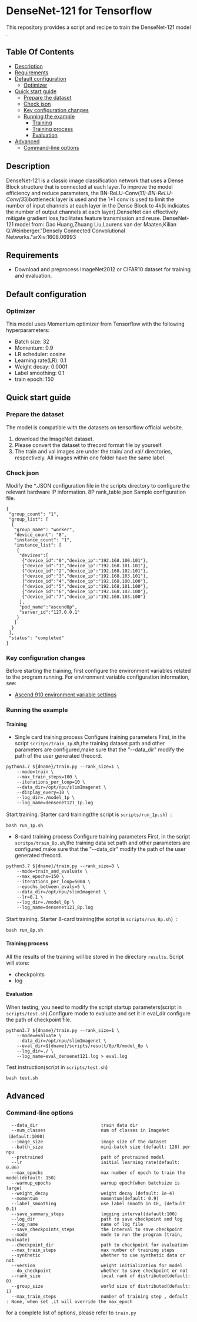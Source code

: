 # DenseNet-121 for Tensorflow 

This repository provides a script and recipe to train the DenseNet-121 model .

## Table Of Contents

* [Description](#Description)
* [Requirements](#Requirements)
* [Default configuration](#Default-configuration)
  * [Optimizer](#Optimizer)
* [Quick start guide](#quick-start-guide)
  * [Prepare the dataset](#Prepare-the-dataset)
  * [Check json](#Check-json)
  * [Key configuration changes](#Key-configuration-changes)
  * [Running the example](#Running-the-example)
    * [Training](#Training)
    * [Training process](#Training-process)    
    * [Evaluation](#Evaluation)
* [Advanced](#advanced)
  * [Command-line options](#Command-line-options) 
​    
## Description

DenseNet-121 is a classic image classification network that uses a Dense Block structure that is connected at each layer.To improve the model efficiency and reduce parameters, the BN-ReLU-Conv(1*1)-BN-ReLU-Conv(3*3)bottleneck layer is used and the 1*1 conv is used to limit the number of input channels at each layer in the Dense Block to 4k(k indicates the number of output channels at each layer).DenseNet can effectively mitigate gradient loss,facilitates feature transmission and reuse.
DenseNet-121 model from: Gao Huang,Zhuang Liu,Laurens van der Maaten,Kilian Q.Weinberger."Densely Connected Convolutional Networks."arXiv:1608.06993


## Requirements

- Download and preprocess ImageNet2012 or CIFAR10 dataset for training and evaluation.

## Default configuration

### Optimizer

This model uses Momentum optimizer from Tensorflow with the following hyperparameters:
- Batch size: 32
- Momentum: 0.9
- LR scheduler: cosine
- Learning rate(LR): 0.1
- Weight decay: 0.0001
- Label smoothing: 0.1
- train epoch: 150

## Quick start guide

### Prepare the dataset

The model is compatible with the datasets on tensorflow official website.
1. download the ImageNet dataset.
2. Please convert the dataset to tfrecord format file by yourself.
3. The train and val images are under the train/ and val/ directories, respectively. All images within one folder have the same label.

### Check json 
Modify the *.JSON configuration file in the scripts directory to configure the relevant hardware IP information.
8P rank_table json Sample configuration file.
```
{
 "group_count": "1",
 "group_list": [
  {
   "group_name": "worker",
   "device_count": "8",
   "instance_count": "1",
   "instance_list": [
    {
     "devices":[
      {"device_id":"0","device_ip":"192.168.100.101"},
      {"device_id":"1","device_ip":"192.168.101.101"},
      {"device_id":"2","device_ip":"192.168.102.101"},
      {"device_id":"3","device_ip":"192.168.103.101"},
      {"device_id":"4","device_ip":"192.168.100.100"},
      {"device_id":"5","device_ip":"192.168.101.100"},
      {"device_id":"6","device_ip":"192.168.102.100"},
      {"device_id":"7","device_ip":"192.168.103.100"}
     ],
     "pod_name":"ascend8p",
     "server_id":"127.0.0.1"
    }
   ]
  }
 ],
 "status": "completed"
}
```

### Key configuration changes

Before starting the training, first configure the environment variables related to the program running. For environment variable configuration information, see:
- [Ascend 910 environment variable settings](https://gitee.com/ascend/modelzoo/wikis/Ascend%20910%E8%AE%AD%E7%BB%83%E5%B9%B3%E5%8F%B0%E7%8E%AF%E5%A2%83%E5%8F%98%E9%87%8F%E8%AE%BE%E7%BD%AE?sort_id=3148819)

### Running the example 

#### Training
- Single card training process
Configure training parameters
First, in the script `scritps/train_1p`.sh,the training dataset path and other parameters are configured,make sure that the "--data_dir" modify the path of the user generated tfrecord.
```
python3.7 ${dname}/train.py --rank_size=1 \
    --mode=train \
    --max_train_steps=100 \
    --iterations_per_loop=10 \
    --data_dir=/opt/npu/slimImagenet \
    --display_every=10 \
    --log_dir=./model_1p \
    --log_name=densenet121_1p.log
```
Start training.
Starter card training(the script is `scripts/run_1p.sh`）:
```
bash run_1p.sh
```
- 8-card training process
Configure training parameters
First, in the script `scritps/train_8p.sh`,the training data set path and other parameters are configured,make sure that the "--data_dir" modify the path of the user generated tfrecord.
```
python3.7 ${dname}/train.py --rank_size=8 \
    --mode=train_and_evaluate \
    --max_epochs=150 \
    --iterations_per_loop=5004 \
    --epochs_between_evals=5 \
    --data_dir=/opt/npu/slimImagenet \
    --lr=0.1 \
    --log_dir=./model_8p \
    --log_name=densenet121_8p.log
```
Start training.
Starter 8-card training(the script is `scripts/run_8p.sh`）:
```
bash run_8p.sh
```
#### Training process

All the results of the training will be stored in the directory `results`.
Script will store:

 - checkpoints
 - log

#### Evaluation
When testing, you need to modify the script startup parameters(script in `scripts/test.sh`).Configure mode to evaluate and set it in eval_dir configure the path of checkpoint file.
```
python3.7 ${dname}/train.py --rank_size=1 \
    --mode=evaluate \
    --data_dir=/opt/npu/slimImagenet \
    --eval_dir=${dname}/scripts/result/8p/0/model_8p \
    --log_dir=./ \
    --log_name=eval_densenet121.log > eval.log
```
Test instruction(script in `scripts/test.sh`)
```
bash test.sh
```

## Advanced

### Command-line options

```
  --data_dir                        train data dir
  --num_classes                     num of classes in ImageNet（default:1000)
  --image_size                      image size of the dataset
  --batch_size                      mini-batch size (default: 128) per npu
  --pretrained                      path of pretrained model
  --lr                              initial learning rate(default: 0.06)
  --max_epochs                      max number of epoch to train the model(default: 150)
  --warmup_epochs                   warmup epoch(when batchsize is large)
  --weight_decay                    weight decay (default: 1e-4)
  --momentum                        momentum(default: 0.9)
  --label_smoothing                 use label smooth in CE, (default 0.1)
  --save_summary_steps              logging interval(dafault:100)
  --log_dir                         path to save checkpoint and log
  --log_name                        name of log file
  --save_checkpoints_steps          the interval to save checkpoint
  --mode                            mode to run the program (train, evaluate)
  --checkpoint_dir                  path to checkpoint for evaluation
  --max_train_steps                 max number of training steps 
  --synthetic                       whether to use synthetic data or not
  --version                         weight initialization for model
  --do_checkpoint                   whether to save checkpoint or not 
  --rank_size                       local rank of distributed(default: 0)
  --group_size                      world size of distributed(default: 1)
  --max_train_steps                 number of training step , default : None, when set ,it will override the max_epoch
```
for a complete list of options, please refer to `train.py`












